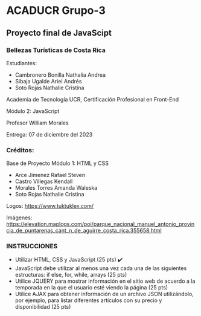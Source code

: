 # ACADUCR Grupo-3
## Proyecto final de JavaScipt
### Bellezas Turísticas de Costa Rica

Estudiantes:
* Cambronero Bonilla Nathalia Andrea
* Sibaja Ugalde Ariel Andrés
* Soto Rojas Nathalie Cristina

Academia de Tecnología UCR, Certificación Profesional en Front-End

Módulo 2: JavaScript

Profesor William Morales

Entrega: 07 de diciembre del 2023

### Créditos:
Base de Proyecto Módulo 1: HTML y CSS
- Arce Jimenez Rafael Steven
- Castro Villegas Kendall
- Morales Torres Amanda Waleska
- Soto Rojas Nathalie Cristina

Logos:
https://www.tuktuklex.com/

Imágenes:
https://elevation.maplogs.com/poi/parque_nacional_manuel_antonio_provincia_de_puntarenas_cant_n_de_aguirre_costa_rica.355658.html

### INSTRUCCIONES
- Utilizar HTML, CSS y JavaScript (25 pts) ✔️
- JavaScript debe utilizar al menos una vez cada una de las siguientes estructuras: if else, for, while, arrays (25 pts)
- Utilice JQUERY para mostrar información en el sitio web de acuerdo a la temporada en la que el usuario esté viendo la página (25 pts)
- Utilice AJAX para obtener información de un archivo JSON utilizándolo, por ejemplo, para listar diferentes artículos con su precio y disponibilidad (25 pts)